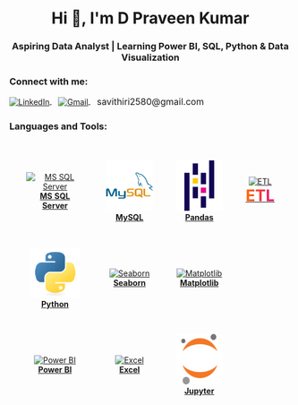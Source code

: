 <h1 align="center">Hi 👋, I'm D Praveen Kumar</h1>
<h3 align="center">Aspiring Data Analyst | Learning Power BI, SQL, Python & Data Visualization</h3>

<h3 align="left">Connect with me:</h3>
<p align="left">
  <a href="https://www.linkedin.com/in/praveen-kumar-869844200/" target="_blank">
    <img align="center" src="https://raw.githubusercontent.com/rahuldkjain/github-profile-readme-generator/master/src/images/icons/Social/linked-in-alt.svg" alt="LinkedIn" height="30" width="40" />
  </a>
  &nbsp;&nbsp;
  <a href="mailto:savithiri2580@gmail.com" target="_blank">
    <img align="center" src="https://img.icons8.com/color/48/gmail-new.png" alt="Gmail" height="30" width="40" />
  </a>
  &nbsp;&nbsp;
  <span style="font-size: 16px; vertical-align: middle;">savithiri2580@gmail.com</span>
</p>

<h3 align="left">Languages and Tools:</h3>

<p align="center">
<table align="center" style="margin:auto; border-collapse: separate; border-spacing: 20px 25px;">
  <tr align="center">
    <td style="padding:10px;">
      <a href="https://www.microsoft.com/en-us/sql-server" target="_blank">
        <img src="https://www.svgrepo.com/show/303229/microsoft-sql-server-logo.svg" alt="MS SQL Server" width="90" height="90"/><br/>
        <b>MS SQL Server</b>
      </a>
    </td>
    <td style="padding:10px;">
      <a href="https://www.mysql.com/" target="_blank">
        <img src="https://raw.githubusercontent.com/devicons/devicon/master/icons/mysql/mysql-original-wordmark.svg" alt="MySQL" width="90" height="90"/><br/>
        <b>MySQL</b>
      </a>
    </td>
    <td style="padding:10px;">
      <a href="https://pandas.pydata.org/" target="_blank">
        <img src="https://raw.githubusercontent.com/devicons/devicon/master/icons/pandas/pandas-original.svg" alt="Pandas" width="90" height="90"/><br/>
        <b>Pandas</b>
      </a>
    </td>
    <td style="padding:10px;">
      <a href="https://en.wikipedia.org/wiki/Extract,_transform,_load" target="_blank" title="ETL - Extract, Transform, Load">
        <img src="https://img.icons8.com/external-flat-juicy-fish/60/000000/external-etl-big-data-flat-flat-juicy-fish.png" alt="ETL" width="90" height="90"/><br/>
        <b><span style="font-size:28px; background: linear-gradient(90deg, #FF6A00, #EE0979); -webkit-background-clip: text; -webkit-text-fill-color: transparent;">ETL</span></b>
      </a>
    </td>
  </tr>
  <tr align="center">
    <td style="padding:10px;">
      <a href="https://www.python.org" target="_blank">
        <img src="https://raw.githubusercontent.com/devicons/devicon/master/icons/python/python-original.svg" alt="Python" width="90" height="90"/><br/>
        <b>Python</b>
      </a>
    </td>
    <td style="padding:10px;">
      <a href="https://seaborn.pydata.org/" target="_blank">
        <img src="https://seaborn.pydata.org/_images/logo-mark-lightbg.svg" alt="Seaborn" width="90" height="90"/><br/>
        <b>Seaborn</b>
      </a>
    </td>
    <td style="padding:10px;">
      <a href="https://matplotlib.org/" target="_blank">
        <img src="https://matplotlib.org/_static/images/logo2.svg" alt="Matplotlib" width="90" height="90"/><br/>
        <b>Matplotlib</b>
      </a>
    </td>
    <td></td>
  </tr>
  <tr align="center">
    <td style="padding:10px;">
      <a href="https://powerbi.microsoft.com/" target="_blank">
        <img src="https://img.icons8.com/color/48/power-bi.png" alt="Power BI" width="90" height="90"/><br/>
        <b>Power BI</b>
      </a>
    </td>
    <td style="padding:10px;">
      <a href="https://www.microsoft.com/en-us/microsoft-365/excel" target="_blank">
        <img src="https://img.icons8.com/color/48/microsoft-excel-2019--v1.png" alt="Excel" width="90" height="90"/><br/>
        <b>Excel</b>
      </a>
    </td>
    <td style="padding:10px;">
      <a href="https://jupyter.org/" target="_blank">
        <img src="https://raw.githubusercontent.com/devicons/devicon/master/icons/jupyter/jupyter-original.svg" alt="Jupyter" width="90" height="90"/><br/>
        <b>Jupyter</b>
      </a>
    </td>
    <td></td>
  </tr>
</table>
</p>
